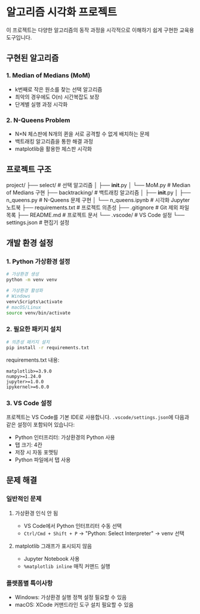 # 알고리즘 시각화 프로젝트

이 프로젝트는 다양한 알고리즘의 동작 과정을 시각적으로 이해하기 쉽게 구현한 교육용 도구입니다.

## 구현된 알고리즘

### 1. Median of Medians (MoM)

- k번째로 작은 원소를 찾는 선택 알고리즘
- 최악의 경우에도 O(n) 시간복잡도 보장
- 단계별 실행 과정 시각화

### 2. N-Queens Problem

- N×N 체스판에 N개의 퀸을 서로 공격할 수 없게 배치하는 문제
- 백트래킹 알고리즘을 통한 해결 과정
- matplotlib을 활용한 체스판 시각화

## 프로젝트 구조

project/
├── select/                  # 선택 알고리즘
│   ├── __init__.py
│   └── MoM.py              # Median of Medians 구현
├── backtracking/           # 백트래킹 알고리즘
│   ├── __init__.py
│   ├── n_queens.py        # N-Queens 문제 구현
│   └── n_queens.ipynb     # 시각화 Jupyter 노트북
├── requirements.txt        # 프로젝트 의존성
├── .gitignore             # Git 제외 파일 목록
├── README.md              # 프로젝트 문서
└── .vscode/               # VS Code 설정
    └── settings.json      # 편집기 설정

## 개발 환경 설정

### 1. Python 가상환경 설정

```bash
# 가상환경 생성
python -m venv venv

# 가상환경 활성화
# Windows
venv\Scripts\activate
# macOS/Linux
source venv/bin/activate
```

### 2. 필요한 패키지 설치

```bash
# 의존성 패키지 설치
pip install -r requirements.txt
```

requirements.txt 내용:

```
matplotlib>=3.9.0
numpy>=1.24.0
jupyter>=1.0.0
ipykernel>=6.0.0
```

### 3. VS Code 설정

프로젝트는 VS Code를 기본 IDE로 사용합니다. `.vscode/settings.json`에 다음과 같은 설정이 포함되어 있습니다:

- Python 인터프리터: 가상환경의 Python 사용
- 탭 크기: 4칸
- 저장 시 자동 포맷팅
- Python 파일에서 탭 사용

## 문제 해결

### 일반적인 문제

1. 가상환경 인식 안 됨
   - VS Code에서 Python 인터프리터 수동 선택
   - `Ctrl/Cmd + Shift + P` → "Python: Select Interpreter" → venv 선택

2. matplotlib 그래프가 표시되지 않음
   - Jupyter Notebook 사용
   - `%matplotlib inline` 매직 커맨드 실행

### 플랫폼별 특이사항

- Windows: 가상환경 실행 정책 설정 필요할 수 있음
- macOS: XCode 커맨드라인 도구 설치 필요할 수 있음
